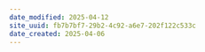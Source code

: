 ```yaml
---
date_modified: 2025-04-12
site_uuid: fb7b7bf7-29b2-4c92-a6e7-202f122c533c
date_created: 2025-04-06
---
```


